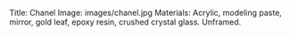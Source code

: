 Title: Chanel
Image: images/chanel.jpg
Materials: Acrylic, modeling paste, mirror, gold leaf, epoxy resin, crushed crystal glass. Unframed.



